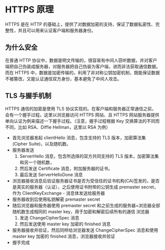 # HTTPS 原理

HTTPS 是在 HTTP 的基础上，提供了对数据加密的支持，保证了数据私密性、完整性，并且可以用来认证客户端和服务器身份。

## 为什么安全

在普通 HTTP 协议中，数据是明文传输的，很容易有中间人窃听数据，并对客户端把自己伪装成服务器，对服务器把自己伪装为客户端，进而非法获取通信数据。而在 HTTPS 中，数据是加密传输的，利用了非对称公钥加密机制，既能保证数据不被篡改，又能认证通信双方身份，基本避免了中间人攻击。

## TLS 与握手机制

HTTPS 通信的加密是使用 TLS 协议实现的。在客户端和服务器正常通信之前，会有一个握手过程。这里以浏览器访问 HTTPS 网站、且 HTTPS 网站服务器提供单向认证为例来描述一下握手过程。（注意，握手过程根据 Key 交换算法的不同而不同，比如 RSA、Diffie Hellman，这里以 RSA 为例）

- 首先浏览器发起 clientHello 消息，包含支持的 TLS 版本，加密算法集(Cipher Suite)，以及随机数。
- 服务器发送
  1. ServerHello 消息，包含所选择的双方共同支持的 TLS 版本，加密算法集和另一个随机数，
  2. 然后发送 Certificate 消息，附加服务器的证书。
  3. 最后发送 ServerHelloDone 消息
- 浏览器接收消息后验证服务器证书是否为受信任的证书机构(CA)签发的，是否是真实的服务器（认证），之后使用证书附带的公钥生成 premaster secret， 作为 ClientKeyExchange - 消息体发送给服务器
- 服务器收到后使用私钥解密 premaster secret
- 随后浏览器和服务器使用 premaster secret 和之前生成的服务器+浏览器全部随机数生成相同的 master key，用于加密和解密后续所有的通信
  浏览器
  1. 发送 ChangeCipherSpec 消息
  2. 然后发送使用 master key 加密的 finished 消息
- 服务器接收并验证，然后同样给浏览器发送 ChangeCipherSpec 消息和使用 master key 加密的 finished 消息，浏览器接收并验证
- 握手完成
